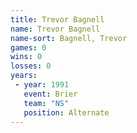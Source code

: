 ```yaml
---
title: Trevor Bagnell
name: Trevor Bagnell
name-sort: Bagnell, Trevor
games: 0
wins: 0
losses: 0
years:
 - year: 1991
   event: Brier
   team: "NS"
   position: Alternate
---
```

